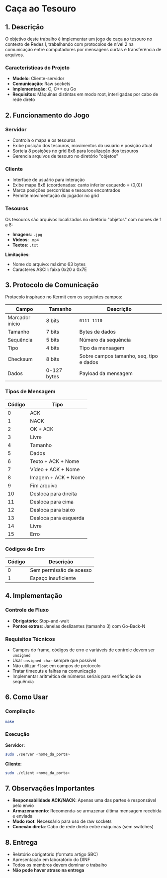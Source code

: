 # Caça ao Tesouro

## 1. Descrição

O objetivo deste trabalho é implementar um jogo de caça ao tesouro no contexto de Redes I, trabalhando com protocolos de nível 2 na comunicação entre computadores por mensagens curtas e transferência de arquivos. 

### Características do Projeto
- **Modelo**: Cliente-servidor
- **Comunicação**: Raw sockets
- **Implementação**: C, C++ ou Go
- **Requisitos**: Máquinas distintas em modo root, interligadas por cabo de rede direto

## 2. Funcionamento do Jogo

### Servidor
- Controla o mapa e os tesouros
- Exibe posição dos tesouros, movimentos do usuário e posição atual
- Sorteia 8 posições no grid 8x8 para localização dos tesouros
- Gerencia arquivos de tesouro no diretório "objetos"

### Cliente
- Interface de usuário para interação
- Exibe mapa 8x8 (coordenadas: canto inferior esquerdo = (0,0))
- Marca posições percorridas e tesouros encontrados
- Permite movimentação do jogador no grid

### Tesouros
Os tesouros são arquivos localizados no diretório "objetos" com nomes de 1 a 8:
- **Imagens**: `.jpg`
- **Vídeos**: `.mp4` 
- **Textos**: `.txt`

**Limitações**:
- Nome do arquivo: máximo 63 bytes
- Caracteres ASCII: faixa 0x20 a 0x7E

## 3. Protocolo de Comunicação

Protocolo inspirado no Kermit com os seguintes campos:

| Campo | Tamanho | Descrição |
|-------|---------|-----------|
| Marcador início | 8 bits | `0111 1110` |
| Tamanho | 7 bits | Bytes de dados |
| Sequência | 5 bits | Número da sequência |
| Tipo | 4 bits | Tipo da mensagem |
| Checksum | 8 bits | Sobre campos tamanho, seq, tipo e dados |
| Dados | 0-127 bytes | Payload da mensagem |

### Tipos de Mensagem

| Código | Tipo |
|--------|------|
| 0 | ACK |
| 1 | NACK |
| 2 | OK + ACK |
| 3 | Livre |
| 4 | Tamanho |
| 5 | Dados |
| 6 | Texto + ACK + Nome |
| 7 | Vídeo + ACK + Nome |
| 8 | Imagem + ACK + Nome |
| 9 | Fim arquivo |
| 10 | Desloca para direita |
| 11 | Desloca para cima |
| 12 | Desloca para baixo |
| 13 | Desloca para esquerda |
| 14 | Livre |
| 15 | Erro |

### Códigos de Erro

| Código | Descrição |
|--------|-----------|
| 0 | Sem permissão de acesso |
| 1 | Espaço insuficiente |

## 4. Implementação

### Controle de Fluxo
- **Obrigatório**: Stop-and-wait
- **Pontos extras**: Janelas deslizantes (tamanho 3) com Go-Back-N

### Requisitos Técnicos
- Campos do frame, códigos de erro e variáveis de controle devem ser `unsigned`
- Usar `unsigned char` sempre que possível
- Não utilizar `float` em campos de protocolo
- Tratar timeouts e falhas na comunicação
- Implementar aritmética de números seriais para verificação de sequência

## 6. Como Usar

### Compilação
```bash
make
```

### Execução

**Servidor:**
```bash
sudo ./server <nome_da_porta>
```

**Cliente:**
```bash
sudo ./client <nome_da_porta>
```

## 7. Observações Importantes

- **Responsabilidade ACK/NACK**: Apenas uma das partes é responsável pelo envio
- **Armazenamento**: Recomenda-se armazenar última mensagem recebida e enviada
- **Modo root**: Necessário para uso de raw sockets
- **Conexão direta**: Cabo de rede direto entre máquinas (sem switches)

## 8. Entrega

- Relatório obrigatório (formato artigo SBC)
- Apresentação em laboratório do DINF
- Todos os membros devem dominar o trabalho
- **Não pode haver atraso na entrega**
